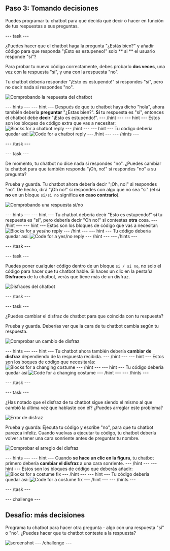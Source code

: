 ## Paso 3: Tomando decisiones

Puedes programar tu chatbot para que decida qué decir o hacer en función de tus respuestas a sus preguntas.

\--- task \---

¿Puedes hacer que el chatbot haga la pregunta "¿Estás bien?" y añadir código para que responda "¡Esto es estupeneo!" solo ** si ** el usuario responde "sí"?

Para probar tu nuevo código correctamente, debes probarlo **dos veces**, una vez con la respuesta "sí", y una con la respuesta "no".

Tu chatbot debería responder "¡Esto es estupendo!" si respondes "sí", pero no decir nada si respondes "no".

![Comprobando la respuesta del chatbot](images/chatbot-if-test.png)

\--- hints \--- \--- hint \--- Después de que tu chatbot haya dicho "hola", ahora también debería **preguntar** "¿Estas bien?". **Si** tu respuesta es "sí", entonces el chatbot debe **decir** "¡Esto es estupendo!". \--- /hint \--- \--- hint \--- Estos son los bloques de código extra que vas a necesitar: ![Blocks for a chatbot reply](images/chatbot-if-blocks.png) \--- /hint \--- \--- hint \--- Tu código debería quedar así: ![Code for a chatbot reply](images/chatbot-if-code.png) \--- /hint \--- \--- /hints \---

\--- /task \---

\--- task \---

De momento, tu chatbot no dice nada si respondes "no". ¿Puedes cambiar tu chatbot para que también responda "¡Oh, no!" si respondes "no" a su pregunta?

Prueba y guarda. Tu chatbot ahora debería decir "¡Oh, no!" si respondes "no". De hecho, dirá "¡Oh no!" si respondes con algo que no sea "sí" (el **si no** en un bloque `si/si no` significa **en caso contrario**).

![Comprobando una respuesta si/no](images/chatbot-if-else-test.png)

\--- hints \--- \--- hint \--- Tu chatbot debería decir "Esto es estupendo!" **si** tu respuesta es "si", pero debería decir "Oh no!" si contestas **otra** cosa. \--- /hint \--- \--- hint \--- Estos son los bloques de código que vas a necesitar: ![Blocks for a yes/no reply](images/chatbot-if-else-blocks.png) \--- /hint \--- \--- hint \--- Tu código debería quedar así: ![Code for a yes/no reply](images/chatbot-if-else-code.png) \--- /hint \--- \--- /hints \---

\--- /task \---

\--- task \---

Puedes poner cualquier código dentro de un bloque `si / si no`, no solo el código para hacer que tu chatbot hable. Si haces un clic en la pestaña **Disfraces** de tu chatbot, verás que tiene más de un disfraz.

![Disfraces del chatbot](images/chatbot-costume-view.png)

\--- /task \---

\--- task \---

¿Puedes cambiar el disfraz de chatbot para que coincida con tu respuesta?

Prueba y guarda. Deberías ver que la cara de tu chatbot cambia según tu respuesta.

![Comprobar un cambio de disfraz](images/chatbot-costume-test.png)

\--- hints \--- \--- hint \--- Tu chatbot ahora también debería **cambiar de disfraz** dependiendo de la respuesta recibida. \--- /hint \--- \--- hint \--- Estos son los boques de código que necesitarás: ![Blocks for a changing costume](images/chatbot-costume-blocks.png) \--- /hint \--- \--- hint \--- Tu código debería quedar así ![Code for a changing costume](images/chatbot-costume-code.png) \--- /hint \--- \--- /hints \---

\--- /task \---

\--- task \---

¿Has notado que el disfraz de tu chatbot sigue siendo el mismo al que cambió la última vez que hablaste con él? ¿Puedes arreglar este problema?

![Error de disfraz](images/chatbot-costume-bug-test.png)

Prueba y guarda: Ejecuta tu código y escribe "no", para que tu chatbot parezca infeliz. Cuando vuelvas a ejecutar tu código, tu chatbot debería volver a tener una cara sonriente antes de preguntar tu nombre.

![Comprobar el arreglo del disfraz](images/chatbot-costume-fix-test.png)

\--- hints \--- \--- hint \--- Cuando **se hace un clic en la figura**, tu chatbot primero debería **cambiar el disfraz** a una cara sonriente. \--- /hint \--- \--- hint \--- Estos son los bloques de código que deberás añadir: ![Blocks for a costume fix](images/chatbot-costume-fix-blocks.png) \--- /hint \--- \--- hint \--- Tu código debería quedar así: ![Code for a costume fix](images/chatbot-costume-fix-code.png) \--- /hint \--- \--- /hints \---

\--- /task \---

\--- challenge \---

## Desafío: más decisiones

Programa tu chatbot para hacer otra pregunta - algo con una respuesta "sí" o "no". ¿Puedes hacer que tu chatbot conteste a la respuesta?

![screenshot](images/chatbot-joke.png) \--- /challenge \---
